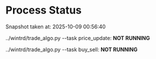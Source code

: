 # Process Status

Snapshot taken at: 2025-10-09 00:56:40

../wintrd/trade_algo.py --task price_update: **NOT RUNNING**

../wintrd/trade_algo.py --task buy_sell: **NOT RUNNING**

